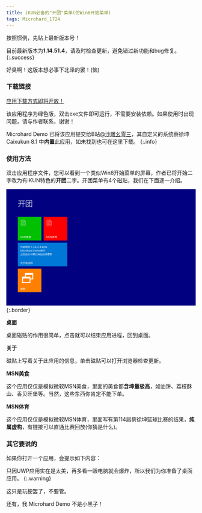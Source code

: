 ```yaml
---
title: iKUN必备的"开团"菜单(仿Win8开始菜单)
tags: Microhard_1724
---
```


按照惯例，先贴上最新版本号！

目前最新版本为**1.14.51.4**，请及时检查更新，避免错过新功能和bug修复。
{:.success}

好臭啊！这版本想必事下北泽的罢！(恼)

### 下载链接

[应用下载方式即将开放！](https://microharddemo.github.io/)

该应用程序为绿色版，双击exe文件即可运行，不需要安装依赖。如果使用时出现问题，请与作者联系，谢谢！

Microhard Demo 已将该应用提交给B站[@沙雕幺零三](https://space.bilibili.com/1014355041)，其自定义的系统蔡徐坤 Caixukun 8.1 中**内置**此应用，如未找到也可在这里下载。
{:.info}

### 使用方法

双击应用程序文件，您可以看到一个类似Win8开始菜单的屏幕，作者已将开始二字改为有iKUN特色的**开团**二字。开团菜单有4个磁贴，我们在下面逐一介绍。

![image](/1.png){:.border}

**桌面**

桌面磁贴的作用很简单，点击就可以结束应用进程，回到桌面。

**关于**

磁贴上写着关于此应用的信息，单击磁贴可以打开浏览器检查更新。

**MSN美食**

这个应用仅仅是模拟微软MSN美食，里面的美食都**含坤量极高**，如油饼、荔枝酥山、香贝旺堡等。当然，这些东西你肯定不能下单。

**MSN体育**

这个应用仅仅是模拟微软MSN体育，里面写有第114届蔡徐坤篮球比赛的结果，**纯属虚构**，有链接可以直通比赛回放(你猜是什么)。

### 其它要说的

如果你打开一个应用，会提示如下内容：

只因UWP应用实在是太美，再多看一眼电脑就会爆炸，所以我们为你准备了桌面应用。
{:.warning}

这只是玩梗罢了，不要管。

还有，我 Microhard Demo 不是小黑子！
